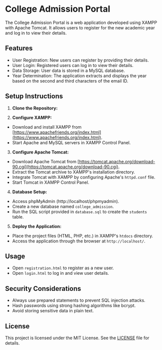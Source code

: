 # College Admission Portal

The College Admission Portal is a web application developed using XAMPP with Apache Tomcat. It allows users to register for the new academic year and log in to view their details.

## Features

- User Registration: New users can register by providing their details.
- User Login: Registered users can log in to view their details.
- Data Storage: User data is stored in a MySQL database.
- Year Determination: The application extracts and displays the year based on the second and third characters of the email ID.

## Setup Instructions

1. **Clone the Repository:**

2. **Configure XAMPP:**
- Download and install XAMPP from [https://www.apachefriends.org/index.html](https://www.apachefriends.org/index.html).
- Start Apache and MySQL servers in XAMPP Control Panel.

3. **Configure Apache Tomcat:**
- Download Apache Tomcat from [https://tomcat.apache.org/download-90.cgi](https://tomcat.apache.org/download-90.cgi).
- Extract the Tomcat archive to XAMPP's installation directory.
- Integrate Tomcat with XAMPP by configuring Apache's `httpd.conf` file.
- Start Tomcat in XAMPP Control Panel.

4. **Database Setup:**
- Access phpMyAdmin (http://localhost/phpmyadmin).
- Create a new database named `college_admission`.
- Run the SQL script provided in `database.sql` to create the `students` table.

5. **Deploy the Application:**
- Place the project files (HTML, PHP, etc.) in XAMPP's `htdocs` directory.
- Access the application through the browser at `http://localhost/`.

## Usage

- Open `registration.html` to register as a new user.
- Open `login.html` to log in and view user details.

## Security Considerations

- Always use prepared statements to prevent SQL injection attacks.
- Hash passwords using strong hashing algorithms like bcrypt.
- Avoid storing sensitive data in plain text.

## License

This project is licensed under the MIT License. See the [LICENSE](LICENSE) file for details.
